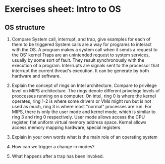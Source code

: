 # Exercises sheet: Intro to OS


## OS structure

1. Compare System call, interrupt, and trap, give examples for each of them to be triggered
   System calls are a way for programs to interact with the OS. A program makes a system call when it sends a request to the OS' kernel
   Traps are an unintended request to system services, usually by some sort of fault. They result synchronously with the execution of a program.
   Interrupts are signals sent to the processor that interrupt the current thread's execution. It can be generate by both hardware and software.

3. Explain the concept of rings on Intel architecture. Compare to privilege level on MIPS architecture.
   The rings denote different privelege levels of proccesses running on a computer. On intel, ring 0 is where the kernel operates, ring 1-2 is where some drivers or VMs might run but is not used as much, ring 3 is where most "normal" processes are run.
   For MIPS, there is only the user mode and kernel mode, which is similar to ring 3 and ring 0 respectively. User mode allows access the CPU register, flat uniform virtual memory address space. Kernel allows access memory mapping hardware, special registers
5. Explain in your own words what is the main role of an operating system

6. How can we trigger a change in modes?

7. What happens after a trap has been invoked.

   <!--


1. An interrupt is a signal sent to the processor that interrupt (hence the name) the current execution thread. It can be generated by hardware (e.g. memory) or software. A trap is a software generated synchronous interrupts. It may be the result of a fault (e.g. division by zero). A system call is a way for programs to interact with the operating system. A computer program makes a system call when it makes a request to the operating system’s kernel. 

2. Intel architecture have 4 Rings (0 to 3). The most privileged ring is Ring 0 which contains the kernel and the most privileged is Ring 3 which contains userspace processes. Ring 1/2 are designed for things such as driver, but are in practice not used by operating systems such as Linux. The Ring restrict the execution of certain type of instructions and memory accesses. MIPS architecture only have two privilege levels.

3. A computer program that Multiplexes hardware resources and implements resource abstractions. It helps managing the hardware while hiding any complexity using abstractions.

4. Sleeping beauty approach: can be done through: trap, interrupts and system calls.
Alarm clock approach.

5. After handling the cause of the trap, the process returns to its previous activity.







